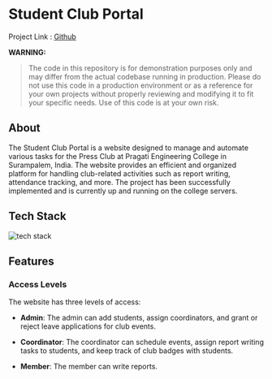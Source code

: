 # Student Club Portal
Project Link : [Github](https://github.com/saipraveenkondapalli/Student-Club-Portal)

**WARNING:**

>The code in this repository is for demonstration purposes only and may differ from the actual codebase running in production. Please do not use this code in a production environment or as a reference for your own projects without properly reviewing and modifying it to fit your specific needs. Use of this code is at your own risk.


## About
The Student Club Portal is a website designed to manage and automate various tasks for the Press Club at Pragati Engineering College in Surampalem, India. The website provides an efficient and organized platform for handling club-related activities such as report writing, attendance tracking, and more. The project has been successfully implemented and is currently up and running on the college servers.

## Tech Stack 

![tech stack](https://saipraveen.software/assets/img/tech-stack-student-club.png)

## Features
### Access Levels
The website has three levels of access:

* **Admin**:
The admin can add students, assign coordinators, and grant or reject leave applications for club events.

* **Coordinator**: 
The coordinator can schedule events, assign report writing tasks to students, and keep track of club badges with students.

* **Member**:
The member can write reports.
